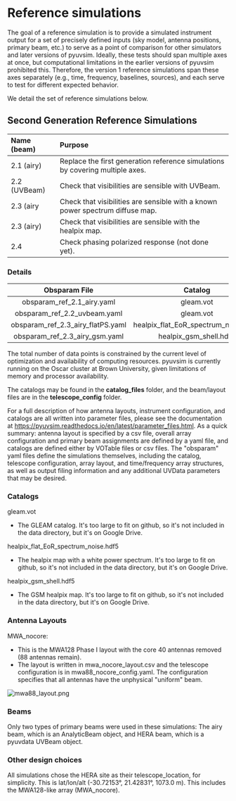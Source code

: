 # Reference simulations
  
The goal of a reference simulation is to provide a simulated instrument output for a set of precisely defined inputs (sky model, antenna positions, primary beam, etc.) to serve as a point of comparison for other simulators and later versions of pyuvsim. Ideally, these tests should span multiple axes at once, but computational limitations in the earlier versions of pyuvsim prohibited this. Therefore, the version 1 reference simulations span these axes separately (e.g., time, frequency, baselines, sources), and each serve to test for different expected behavior.

We detail the set of reference simulations below.


## Second Generation Reference Simulations
 | Name (beam) | Purpose |
 |:-----|:------|
 |2.1 (airy) | Replace the first generation reference simulations by covering multiple axes.|
 |2.2 (UVBeam) | Check that visibilities are sensible with UVBeam.|
 |2.3 (airy | Check that visibilities are sensible with a known power spectrum diffuse map.|
 |2.3 (airy) | Check that visibilities are sensible with the healpix map. |
 |2.4 | Check phasing polarized response (not done yet).|


### Details
|         Obsparam File         |                   Catalog                  | Ntimes | Nfreqs |     Layout    |        Beam       |    Results Filename    |
|:-----------------------------:|:------------------------------------------:|:------:|:------:|:-------------:|:-----------------:|:----------------------:|
|     obsparam_ref_2.1_airy.yaml     | gleam.vot |    60   |    128   |   MWA_nocore  |      airy      | ref_2.1_airy.uvh5 |
|  obsparam_ref_2.2_uvbeam.yaml  |   gleam.vot  |  1 |    128   | MWA_nocore | HERA_UVBeam |  ref_2.2_uvbeam_gleam.uvh5  |
| obsparam_ref_2.3_airy_flatPS.yaml |   healpix_flat_EoR_spectrum_noise.hdf5  |  1 |    128   | MWA_nocore |      airy      | ref_2.3_airy_flatPS.uvh5 |
|  obsparam_ref_2.3_airy_gsm.yaml  |     healpix_gsm_shell.hdf5     |    1   |  128 | MWA_nocore | airy |  ref_2.3_airy_gsm.uvh5  |


The total number of data points is constrained by the current level of optimization and availability of computing resources. pyuvsim is currently running on the Oscar cluster at Brown University, given limitations of memory and processor availability.

The catalogs may be found in the **catalog_files** folder, and the beam/layout files are in the **telescope_config** folder.

For a full description of how antenna layouts, instrument configuration, and catalogs are all written into parameter files, please see the documentation at https://pyuvsim.readthedocs.io/en/latest/parameter_files.html. As a quick summary: antenna layout is specified by a csv file, overall array configuration and primary beam assignments are defined by a yaml file, and catalogs are defined either by VOTable files or csv files. The "obsparam" yaml files define the simulations themselves, including the catalog, telescope configuration, array layout, and time/frequency array structures, as well as output filing information and any additional UVData parameters that may be desired.

### Catalogs

gleam.vot

   - The GLEAM catalog. It's too large to fit on github, so it's not included in the data directory, but it's on Google Drive.

healpix_flat_EoR_spectrum_noise.hdf5

   - The healpix map with a white power spectrum. It's too large to fit on github, so it's not included in the data directory, but it's on Google Drive.

healpix_gsm_shell.hdf5 

   - The GSM healpix map. It's too large to fit on github, so it's not included in the data directory, but it's on Google Drive.


### Antenna Layouts


MWA_nocore:

   - This is the MWA128 Phase I layout with the core 40 antennas removed (88 antennas remain).
   - The layout is written in mwa_nocore_layout.csv and the telescope configuration is in mwa88_nocore_config.yaml. The configuration specifies that all antennas have the unphysical "uniform" beam.

![mwa88_layout.png](Memos/figures/mwa88_layout.png "MWA-88 layout")


### Beams

Only two types of primary beams were used in these simulations: The airy beam, which is an AnalyticBeam object, and HERA beam, which is a pyuvdata UVBeam object.


### Other design choices

All simulations chose the HERA site as their telescope_location, for simplicity. This is lat/lon/alt (-30.72153°, 21.42831°, 1073.0 m). This includes the MWA128-like array (MWA_nocore).
